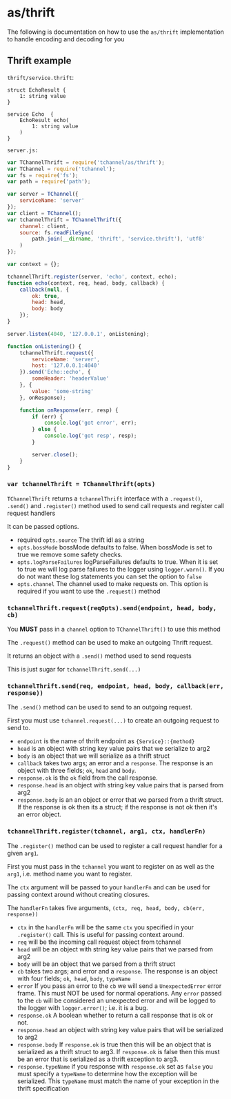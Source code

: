 # as/thrift

The following is documentation on how to use the `as/thrift` implementation
to handle encoding and decoding for you

## Thrift example

`thrift/service.thrift`:

```thrift
struct EchoResult {
    1: string value
}

service Echo  {
    EchoResult echo(
        1: string value
    )
}
```

`server.js:`

```js
var TChannelThrift = require('tchannel/as/thrift');
var TChannel = require('tchannel');
var fs = require('fs');
var path = require('path');

var server = TChannel({
    serviceName: 'server'
});
var client = TChannel();
var tchannelThrift = TChannelThrift({
    channel: client,
    source: fs.readFileSync(
        path.join(__dirname, 'thrift', 'service.thrift'), 'utf8'
    )
});

var context = {};

tchannelThrift.register(server, 'echo', context, echo);
function echo(context, req, head, body, callback) {
    callback(null, {
        ok: true,
        head: head,
        body: body
    });
}

server.listen(4040, '127.0.0.1', onListening);

function onListening() {
    tchannelThrift.request({
        serviceName: 'server',
        host: '127.0.0.1:4040'
    }).send('Echo::echo', {
        someHeader: 'headerValue'
    }, {
        value: 'some-string'
    }, onResponse);

    function onResponse(err, resp) {
        if (err) {
            console.log('got error', err);
        } else {
            console.log('got resp', resp);
        }

        server.close();
    }
}
```

### `var tchannelThrift = TChannelThrift(opts)`

`TChannelThrift` returns a `tchannelThrift` interface with a 
`.request()`, `.send()` and `.register()` method used to 
send call requests and register call request handlers

It can be passed options.

 - required `opts.source` The thrift idl as a string
 - `opts.bossMode` bossMode defaults to false. When bossMode
    is set to true we remove some safety checks.
 - `opts.logParseFailures` logParseFailures defaults to true. When
    it is set to true we will log parse failures to the logger using
    `logger.warn()`. If you do not want these log statements you
    can set the option to `false`
 - `opts.channel` The channel used to make requests on. This
    option is required if you want to use the `.request()` method

### `tchannelThrift.request(reqOpts).send(endpoint, head, body, cb)`

You **MUST** pass in a `channel` option to `TChannelThrift()`
to use this method

The `.request()` method can be used to make an outgoing Thrift
request.

It returns an object with a `.send()` method used to send requests

This is just sugar for `tchannelThrift.send(...)`

### `tchannelThrift.send(req, endpoint, head, body, callback(err, response))`

The `.send()` method can be used to send to an outgoing request.

First you must use `tchannel.request(...)` to create an outgoing
request to send to.

 - `endpoint` is the name of thrift endpoint as `{Service}::{method}`
 - `head` is an object with string key value pairs that we serialize to arg2
 - `body` is an object that we will serialize as a thrift struct
 - `callback` takes two args; an error and a `response`. The response
    is an object with three fields; `ok`, `head` and `body`.
 - `response.ok` is the `ok` field from the call response.
 - `response.head` is an object with string key value pairs that is parsed from arg2
 - `response.body` is an an object or error that we parsed from a thrift struct. If the response is ok then its a struct; if the response is not
 ok then it's an error object.

### `tchannelThrift.register(tchannel, arg1, ctx, handlerFn)`

The `.register()` method can be used to register a call request
handler for a given `arg1`.

First you must pass in the `tchannel` you want to register on
as well as the `arg1`, i.e. method name you want to register.

The `ctx` argument will be passed to your `handlerFn` and can
be used for passing context around without creating closures.

The `handlerFn` takes five arguments, `(ctx, req, head, body, cb(err, response))`

 - `ctx` in the `handlerFn` will be the same `ctx` you specified
    in your `.register()` call. This is useful for passing context
    around.
 - `req` will be the incoming call request object from tchannel
 - `head` will be an object with string key value pairs that we parsed from arg2
 - `body` will be an object that we parsed from a thrift struct
 - `cb` takes two args; and error and a `response`. The response
    is an object with four fields; `ok`,` head`, `body`, `typeName`
 - `error` If you pass an error to the `cb` we will send a
    `UnexpectedError` error frame. This must NOT be used for normal
    operations. Any `error` passed to the `cb` will be considered
    an unexpected error and will be logged to the logger with
    `logger.error()`; i.e. it is a bug.
 - `response.ok` A boolean whether to return a call response that
    is ok or not.
 - `response.head` an object with string key value pairs that will be serialized to arg2
 - `response.body` If `response.ok` is true then this will be an 
    object that is serialized as a thrift struct to arg3.
    If `response.ok` is false then this must be an error that
    is serialized as a thrift exception to  arg3.
 - `response.typeName` if you response with `response.ok` set as
    `false` you must specify a `typeName` to determine how
    the exception will be serialized. This `typeName` must match
    the name of your exception in the thrift specification

